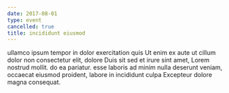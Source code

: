 ```yaml
---
date: 2017-08-01
type: event
cancelled: true
title: incididunt eiusmod
---
```

ullamco ipsum tempor in dolor exercitation quis Ut enim ex aute ut cillum dolor non consectetur elit, dolore Duis sit sed et irure sint amet, Lorem nostrud mollit. do ea pariatur. esse laboris ad minim nulla deserunt veniam, occaecat eiusmod proident, labore in incididunt culpa Excepteur dolore magna consequat.
